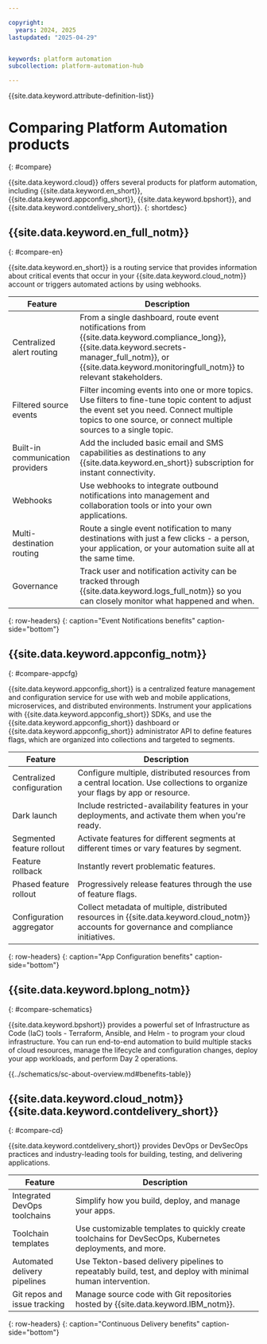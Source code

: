 ```yaml
---

copyright:
  years: 2024, 2025
lastupdated: "2025-04-29"


keywords: platform automation
subcollection: platform-automation-hub

---
```



{{site.data.keyword.attribute-definition-list}}

# Comparing Platform Automation products
{: #compare}

{{site.data.keyword.cloud}} offers several products for platform automation, including {{site.data.keyword.en_short}}, {{site.data.keyword.appconfig_short}}, {{site.data.keyword.bpshort}}, and {{site.data.keyword.contdelivery_short}}.
{: shortdesc}

## {{site.data.keyword.en_full_notm}}
{: #compare-en}

{{site.data.keyword.en_short}} is a routing service that provides information about critical events that occur in your {{site.data.keyword.cloud_notm}} account or triggers automated actions by using webhooks.

| Feature | Description |
|----------|---------|
| Centralized alert routing | From a single dashboard, route event notifications from {{site.data.keyword.compliance_long}}, {{site.data.keyword.secrets-manager_full_notm}}, or {{site.data.keyword.monitoringfull_notm}} to relevant stakeholders. |
| Filtered source events | Filter incoming events into one or more topics. Use filters to fine-tune topic content to adjust the event set you need. Connect multiple topics to one source, or connect multiple sources to a single topic. |
| Built-in communication providers | Add the included basic email and SMS capabilities as destinations to any {{site.data.keyword.en_short}} subscription for instant connectivity. |
| Webhooks | Use webhooks to integrate outbound notifications into management and collaboration tools or into your own applications. |
| Multi-destination routing | Route a single event notification to many destinations with just a few clicks - a person, your application, or your automation suite all at the same time. |
| Governance | Track user and notification activity can be tracked through {{site.data.keyword.logs_full_notm}} so you can closely monitor what happened and when. |
{: row-headers}
{: caption="Event Notifications benefits" caption-side="bottom"}

## {{site.data.keyword.appconfig_notm}}
{: #compare-appcfg}

{{site.data.keyword.appconfig_short}} is a centralized feature management and configuration service for use with web and mobile applications, microservices, and distributed environments. Instrument your applications with {{site.data.keyword.appconfig_short}} SDKs, and use the {{site.data.keyword.appconfig_short}} dashboard or {{site.data.keyword.appconfig_short}} administrator API to define features flags, which are organized into collections and targeted to segments.

| Feature | Description |
|----------|---------|
| Centralized configuration | Configure multiple, distributed resources from a central location. Use collections to organize your flags by app or resource. |
| Dark launch | Include restricted-availability features in your deployments, and activate them when you're ready. |
| Segmented feature rollout | Activate features for different segments at different times or vary features by segment. |
| Feature rollback | Instantly revert problematic features. |
| Phased feature rollout | Progressively release features through the use of feature flags. |
| Configuration aggregator | Collect metadata of multiple, distributed resources in {{site.data.keyword.cloud_notm}} accounts for governance and compliance initiatives. |
{: row-headers}
{: caption="App Configuration benefits" caption-side="bottom"}

## {{site.data.keyword.bplong_notm}}
{: #compare-schematics}

{{site.data.keyword.bpshort}} provides a powerful set of Infrastructure as Code (IaC) tools - Terraform, Ansible, and Helm - to program your cloud infrastructure. You can run end-to-end automation to build multiple stacks of cloud resources, manage the lifecycle and configuration changes, deploy your app workloads, and perform Day 2 operations.

{{../schematics/sc-about-overview.md#benefits-table}}

## {{site.data.keyword.cloud_notm}} {{site.data.keyword.contdelivery_short}}
{: #compare-cd}

{{site.data.keyword.contdelivery_short}} provides DevOps or DevSecOps practices and industry-leading tools for building, testing, and delivering applications.

| Feature | Description |
|----------|---------|
| Integrated DevOps toolchains | Simplify how you build, deploy, and manage your apps. |
| Toolchain templates | Use customizable templates to quickly create toolchains for DevSecOps, Kubernetes deployments, and more.
| Automated delivery pipelines | Use Tekton-based delivery pipelines to repeatably build, test, and deploy with minimal human intervention. |
| Git repos and issue tracking | Manage source code with Git repositories hosted by {{site.data.keyword.IBM_notm}}. |
{: row-headers}
{: caption="Continuous Delivery benefits" caption-side="bottom"}
